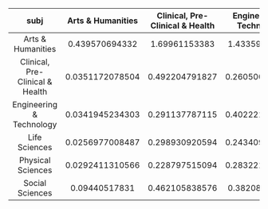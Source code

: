 |subj|Arts & Humanities|Clinical, Pre-Clinical & Health|Engineering & Technology|Life Sciences|Physical Sciences|Social Sciences|
|:---:|:---:|:---:|:---:|:---:|:---:|:---:|
|Arts & Humanities|0.439570694332|1.69961153383|1.43359822153|2.59548156855|2.42874157192|1.08129721181|
|Clinical, Pre-Clinical & Health|0.0351172078504|0.492204791827|0.260500917791|0.491499789959|0.367945031501|0.194401953622|
|Engineering & Technology|0.0341945234303|0.291137787115|0.402221581751|0.442618134061|0.45500441622|0.179028843229|
|Life Sciences|0.0256977008487|0.298930920594|0.243409812295|0.559371231352|0.331809843776|0.146430845916|
|Physical Sciences|0.0292411310566|0.228797515094|0.283221112873|0.387361125675|0.614247032309|0.142013118018|
|Social Sciences|0.09440517831|0.462105838576|0.38208406055|0.672625795128|0.612116800741|0.509331391206|